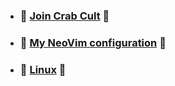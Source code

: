 - ### 🦀 [Join Crab Cult](https://www.rust-lang.org/learn/get-started) 🦀 
- ### 📗 [My NeoVim configuration](https://github.com/Talandar99/nvim_config) 📗
- ### 🐧 [Linux](https://github.com/Talandar99/vimwiki_studies/blob/main/BDiSI/BDiSI.md) 🐧
